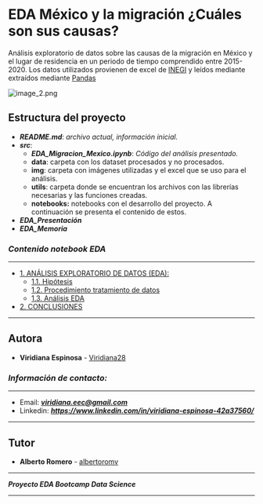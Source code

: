 # EDA México y la migración ¿Cuáles son sus causas?
Análisis exploratorio de datos sobre las causas de la migración en México y el lugar de residencia en un periodo de tiempo comprendido entre 2015-2020. Los datos utilizados provienen de excel de [INEGI](https://www.inegi.org.mx/programas/ccpv/2020/default.html#tabulados) y leídos mediante extraídos mediante [Pandas](https://pandas.pydata.org/pandas-docs/stable/reference/api/pandas.read_excel.html)


![image_2.png](./image_2.png)


## **Estructura** del proyecto  
- ***README.md***: *archivo actual, información inicial.*
- ***src***:
    - ***EDA_Migracion_Mexico.ipynb***: *Código del análisis presentado.*
    - **data**: carpeta con los dataset procesados y no procesados.
    - **img**: carpeta con imágenes utilizadas y el excel que se uso para el análisis. 
    - **utils**: carpeta donde se encuentran los archivos con las librerías necesarias y las funciones creadas.
    - **notebooks:** notebooks con el desarrollo del proyecto. A continuación se presenta el contenido de estos.
- ***EDA_Presentación***
- ***EDA_Memoria***

### *Contenido notebook EDA* 

---
- [ 1. ANÁLISIS EXPLORATORIO DE DATOS (EDA):](.src/main.ipynb/EDA_Migracion_Mexico.ipynb#1)
    - [1.1. Hipótesis](./EDA_Migracion_Mexico.ipynb#1)
    - [1.2. Procedimiento tratamiento de datos](./EDA_Migracion_Mexico.ipynb#1)
    - [1.3. Análisis EDA](./EDA_Migracion_Mexico.ipynb#1)
- [2. CONCLUSIONES](./EDA_Migracion_Mexico.ipynb#1)
---

## Autora 

* **Viridiana Espinosa** - [Viridiana28](https://github.com/Viridiana28)

### *Información de contacto:*
___
* Email: ***viridiana.eec@gmail.com***
* Linkedin: ***https://www.linkedin.com/in/viridiana-espinosa-42a37560/***
---

## Tutor

* **Alberto Romero** - [albertoromv](https://github.com/albertoromv/) 


---
***Proyecto EDA Bootcamp Data Science***

---


